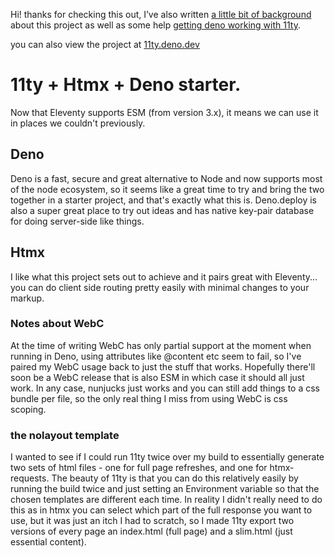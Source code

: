 Hi! thanks for checking this out, I&rsquo;ve also written [a little bit of background](https://cssandstuff.com/writing/pairing-eleventy-with-htmx-and-deno/) about this project as well as some help [getting deno working with 11ty](https://cssandstuff.com/writing/eleventy-with-a-basic-deno-static-server-setup/).

you can also view the project at [11ty.deno.dev](https://11ty.deno.dev/)

# 11ty + Htmx + Deno starter.

Now that Eleventy supports ESM (from version 3.x), it means we can use it in places we couldn't previously.

## Deno

Deno is a fast, secure and great alternative to Node and now supports most of the node ecosystem, so it seems like a great time to try and bring the two together in a starter project, and that's exactly what this is. Deno.deploy is also a super great place to try out ideas and has native key-pair database for doing server-side like things.

## Htmx

I like what this project sets out to achieve and it pairs great with Eleventy... you can do client side routing pretty easily with minimal changes to your markup.

### Notes about WebC

At the time of writing WebC has only partial support at the moment when running in Deno, using attributes like @content etc seem to fail, so I've paired my WebC usage back to just the stuff that works. Hopefully there'll soon be a WebC release that is also ESM in which case it should all just work. In any case, nunjucks just works and you can still add things to a css bundle per file, so the only real thing I miss from using WebC is css scoping.

### the nolayout template

I wanted to see if I could run 11ty twice over my build to essentially generate two sets of html files - one for full page refreshes, and one for htmx-requests. The beauty of 11ty is that you can do this relatively easily by running the build twice and just setting an Environment variable so that the chosen templates are different each time. In reality I didn't really need to do this as in htmx you can select which part of the full response you want to use, but it was just an itch I had to scratch, so I made 11ty export two versions of every page an index.html (full page) and a slim.html (just essential content).

